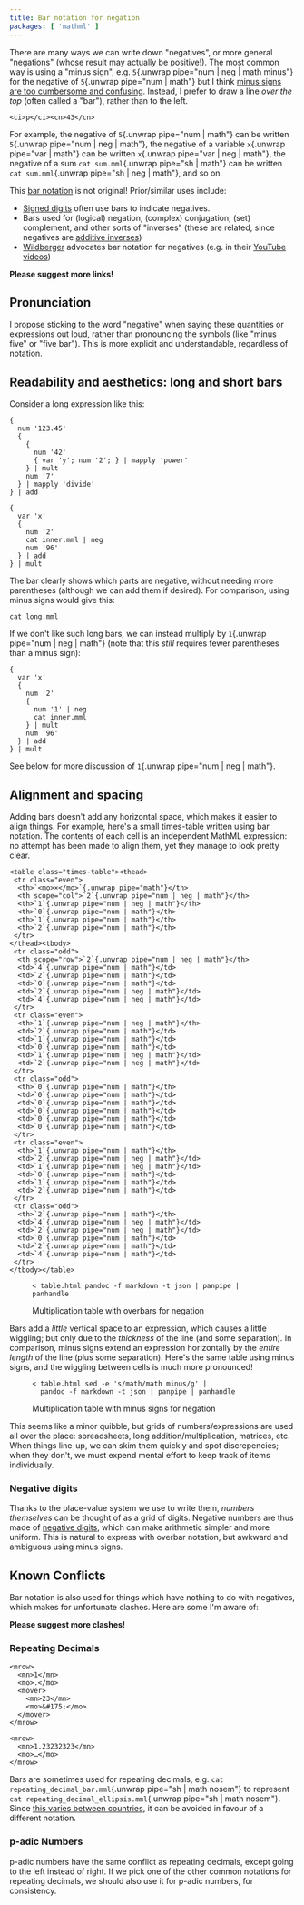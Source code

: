 ```yaml
---
title: Bar notation for negation
packages: [ 'mathml' ]
---
```


There are many ways we can write down "negatives", or more general "negations"
(whose result may actually be positive!). The most common way is using a "minus
sign", e.g. `5`{.unwrap pipe="num | neg | math minus"} for the negative of
`5`{.unwrap pipe="num | math"} but I think [minus signs are too cumbersome and
confusing](minus.html). Instead, I prefer to draw a line *over the top* (often
called a "bar"), rather than to the left.

```{pipe="add > sum.mml"}
<ci>p</ci><cn>43</cn>
```

For example, the negative of `5`{.unwrap pipe="num | math"} can be written
`5`{.unwrap pipe="num | neg | math"}, the negative of a variable
`x`{.unwrap pipe="var | math"} can be written
`x`{.unwrap pipe="var | neg | math"}, the negative of a sum
`cat sum.mml`{.unwrap pipe="sh | math"} can be written
`cat sum.mml`{.unwrap pipe="sh | neg | math"}, and so on.

This [bar notation](https://en.wikipedia.org/wiki/Overline#Math_and_science)
is not original! Prior/similar uses include:

 - [Signed digits](https://en.wikipedia.org/wiki/Signed-digit_representation)
   often use bars to indicate negatives.
 - Bars used for (logical) negation, (complex) conjugation, (set) complement,
   and other sorts of "inverses" (these are related, since negatives are
   [additive inverses](https://en.wikipedia.org/wiki/Additive_inverse))
 - [Wildberger](https://www.wildegg.com) advocates bar notation for negatives
   (e.g. in their [YouTube videos](https://www.youtube.com/c/njwildberger))

**Please suggest more links!**

## Pronunciation ##

I propose sticking to the word "negative" when saying these quantities or
expressions out loud, rather than pronouncing the symbols (like "minus five" or
"five bar"). This is more explicit and understandable, regardless of notation.

## Readability and aesthetics: long and short bars ##

Consider a long expression like this:

```{pipe="sh > inner.mml"}
{
  num '123.45'
  {
    {
      num '42'
      { var 'y'; num '2'; } | mapply 'power'
    } | mult
    num '7'
  } | mapply 'divide'
} | add
```

```{.unwrap pipe="sh | tee long.mml | math block"}
{
  var 'x'
  {
    num '2'
    cat inner.mml | neg
    num '96'
  } | add
} | mult
```

The bar clearly shows which parts are negative, without needing more parentheses
(although we can add them if desired). For comparison, using minus signs would
give this:

```{.unwrap pipe="sh | math block minus"}
cat long.mml
```

If we don't like such long bars, we can instead multiply by
`1`{.unwrap pipe="num | neg | math"} (note that this *still* requires fewer
parentheses than a minus sign):

```{.unwrap pipe="sh | math block"}
{
  var 'x'
  {
    num '2'
    {
      num '1' | neg
      cat inner.mml
    } | mult
    num '96'
  } | add
} | mult
```

See below for more discussion of `1`{.unwrap pipe="num | neg | math"}.

## Alignment and spacing ##

Adding bars doesn't add any horizontal space, which makes it easier to align
things. For example, here's a small times-table written using bar notation. The
contents of each cell is an independent MathML expression: no attempt has been
made to align them, yet they manage to look pretty clear.

<style type="text/css">
.times-table {
 border-collapse: collapse;
 margin: auto;
}

.times-table > * > tr > th:first-child {
 border-right:black solid 1px;
}

.times-table > thead > tr > th {
 border-bottom:black solid 1px;
}

.times-table td, .times-table th {
 padding: 0.2em 0.3em;
}
</style>

```{pipe="cat > table.html"}
<table class="times-table"><thead>
 <tr class="even">
  <th>`<mo>×</mo>`{.unwrap pipe="math"}</th>
  <th scope="col">`2`{.unwrap pipe="num | neg | math"}</th>
  <th>`1`{.unwrap pipe="num | neg | math"}</th>
  <th>`0`{.unwrap pipe="num | math"}</th>
  <th>`1`{.unwrap pipe="num | math"}</th>
  <th>`2`{.unwrap pipe="num | math"}</th>
 </tr>
</thead><tbody>
 <tr class="odd">
  <th scope="row">`2`{.unwrap pipe="num | neg | math"}</th>
  <td>`4`{.unwrap pipe="num | math"}</td>
  <td>`2`{.unwrap pipe="num | math"}</td>
  <td>`0`{.unwrap pipe="num | math"}</td>
  <td>`2`{.unwrap pipe="num | neg | math"}</td>
  <td>`4`{.unwrap pipe="num | neg | math"}</td>
 </tr>
 <tr class="even">
  <th>`1`{.unwrap pipe="num | neg | math"}</th>
  <td>`2`{.unwrap pipe="num | math"}</td>
  <td>`1`{.unwrap pipe="num | math"}</td>
  <td>`0`{.unwrap pipe="num | math"}</td>
  <td>`1`{.unwrap pipe="num | neg | math"}</td>
  <td>`2`{.unwrap pipe="num | neg | math"}</td>
 </tr>
 <tr class="odd">
  <th>`0`{.unwrap pipe="num | math"}</th>
  <td>`0`{.unwrap pipe="num | math"}</td>
  <td>`0`{.unwrap pipe="num | math"}</td>
  <td>`0`{.unwrap pipe="num | math"}</td>
  <td>`0`{.unwrap pipe="num | math"}</td>
  <td>`0`{.unwrap pipe="num | math"}</td>
 </tr>
 <tr class="even">
  <th>`1`{.unwrap pipe="num | math"}</th>
  <td>`2`{.unwrap pipe="num | neg | math"}</td>
  <td>`1`{.unwrap pipe="num | neg | math"}</td>
  <td>`0`{.unwrap pipe="num | math"}</td>
  <td>`1`{.unwrap pipe="num | math"}</td>
  <td>`2`{.unwrap pipe="num | math"}</td>
 </tr>
 <tr class="odd">
  <th>`2`{.unwrap pipe="num | math"}</th>
  <td>`4`{.unwrap pipe="num | neg | math"}</td>
  <td>`2`{.unwrap pipe="num | neg | math"}</td>
  <td>`0`{.unwrap pipe="num | math"}</td>
  <td>`2`{.unwrap pipe="num | math"}</td>
  <td>`4`{.unwrap pipe="num | math"}</td>
 </tr>
</tbody></table>
```

<figure>

```{.unwrap pipe="sh"}
< table.html pandoc -f markdown -t json | panpipe | panhandle
```

<figcaption>Multiplication table with overbars for negation</figcaption>
</figure>

Bars add a *little* vertical space to an expression, which causes a little
wiggling; but only due to the *thickness* of the line (and some separation). In
comparison, minus signs extend an expression horizontally by the *entire length*
of the line (plus some separation). Here's the same table using minus signs, and
the wiggling between cells is much more pronounced!

<figure>

```{.unwrap pipe="sh"}
< table.html sed -e 's/math/math minus/g' |
  pandoc -f markdown -t json | panpipe | panhandle
```

<figcaption>Multiplication table with minus signs for negation</figcaption>
</figure>

This seems like a minor quibble, but grids of numbers/expressions are used all
over the place: spreadsheets, long addition/multiplication, matrices, etc. When
things line-up, we can skim them quickly and spot discrepencies; when they
don't, we must expend mental effort to keep track of items individually.

### Negative digits ###

Thanks to the place-value system we use to write them, *numbers themselves* can
be thought of as a grid of digits. Negative numbers are thus made of
[negative digits](negative_digits.html), which can make arithmetic simpler and
more uniform. This is natural to express with overbar notation, but awkward and
ambiguous using minus signs.

## Known Conflicts ##

Bar notation is also used for things which have nothing to do with negatives,
which makes for unfortunate clashes. Here are some I'm aware of:

**Please suggest more clashes!**

### Repeating Decimals ###

```{pipe="cat > repeating_decimal_bar.mml"}
<mrow>
  <mn>1</mn>
  <mo>.</mo>
  <mover>
    <mn>23</mn>
    <mo>&#175;</mo>
  </mover>
</mrow>
```

```{pipe="cat > repeating_decimal_ellipsis.mml"}
<mrow>
  <mn>1.23232323</mn>
  <mo>…</mo>
</mrow>
```

Bars are sometimes used for repeating decimals, e.g.
`cat repeating_decimal_bar.mml`{.unwrap pipe="sh | math nosem"} to represent
`cat repeating_decimal_ellipsis.mml`{.unwrap pipe="sh | math nosem"}. Since
[this varies between
countries](https://en.wikipedia.org/wiki/Repeating_decimal#Notation), it can be
avoided in favour of a different notation.

### p-adic Numbers ###

p-adic numbers have the same conflict as repeating decimals, except going to the
left instead of right. If we pick one of the other common notations for
repeating decimals, we should also use it for p-adic numbers, for consistency.

